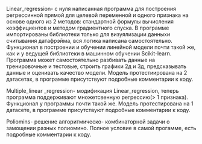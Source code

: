 Linear_regression- с нуля написанная программа для построения регрессинной прямой для целевой переменной и одного признака на основе одного из 2 методов: 
стандартной формулы вычисления коэффициентов и методом градиентного спуска. 
В программе импортированы библиотеки только для визуялизации данныхи считывания датафрэйма, вся логика написана самостоятельно.
Функционал в построении и обучении линейной модели почти такой же, как и у ведущей библиотеки в машинном обучении Scikit-learn.
Программа может самостоятельно разбивать данные на тренировочные и тестовые, строить графики 2д и 3д,  предсказывать данные и оценивать качество модели.
Модель протестиирована на 2 датасетах, в программе присутствуют подробные комментарии к коду.

Multiple_linear _regression- модификация Linear_regression, теперь программа поддерживают множетсвенную регрессию(> 1 признака). Функционал у программы почти такой же.
Модель протестирована на 1 датасете, в программе присутствуют подробные комментарии к коду.

Poliomins- решение алгоритмическо- комбинаторной задачи о замощении разных полиомино. Полное условие в самой прогамме, есть подробные комментарии к коду.
